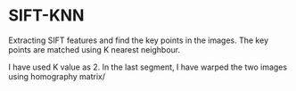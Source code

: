 # SIFT-KNN
Extracting SIFT features and find the key points in the images. The key points are matched using K nearest neighbour.
<p> I have used K value as 2. In the last segment, I have warped the two images using homography matrix/</p>
